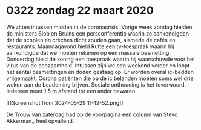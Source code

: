 # 0322 zondag 22 maart 2020
We zitten intussen midden in de coronacrisis. Vorige week zondag hielden de ministers Slob en Bruins een persconferentie waarin ze aankondigden dat de scholen en crèches dicht zouden gaan, alsmede de cafés en restaurants. Maandagavond hield Rutte een tv-toespraak waarin hij aankondigde dat we moeten rekenen op een massale besmetting. Donderdag hield de koning een toespraak waarin hij waarschuwde voor het virus van de eenzaamheid. Intussen zijn we een weekend verder en loopt het aantal besmettingen en doden gestaag op. Er worden overal ic-bedden vrijgemaakt. Corona patiënten die op de ic belanden moeten soms wel drie weken aan de beademing blijven. Sociale onthouding is het toverwoord. Iedereen moet 1.5 m afstand tot een ander bewaren.

![[Screenshot from 2024-05-29 11-12-52.png]]

De Trouw van zaterdag had op de voorpagina een column van Stevo Akkerman., heel opvallend.
